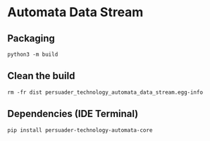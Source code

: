 # Automata Data Stream

## Packaging
`python3 -m build`

## Clean the build
`rm -fr dist persuader_technology_automata_data_stream.egg-info`

## Dependencies (IDE Terminal)
`pip install persuader-technology-automata-core`



